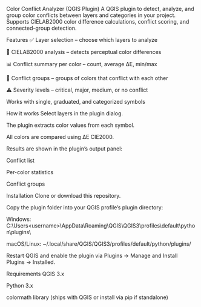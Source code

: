 Color Conflict Analyzer (QGIS Plugin)
A QGIS plugin to detect, analyze, and group color conflicts between layers and categories in your project.
Supports CIELAB2000 color difference calculations, conflict scoring, and connected-group detection.

Features
✅ Layer selection – choose which layers to analyze

🎯 CIELAB2000 analysis – detects perceptual color differences

📊 Conflict summary per color – count, average ΔE, min/max

🔗 Conflict groups – groups of colors that conflict with each other

⚠️ Severity levels – critical, major, medium, or no conflict

Works with single, graduated, and categorized symbols

How it works
Select layers in the plugin dialog.

The plugin extracts color values from each symbol.

All colors are compared using ΔE CIE2000.

Results are shown in the plugin’s output panel:

Conflict list

Per-color statistics

Conflict groups

Installation
Clone or download this repository.

Copy the plugin folder into your QGIS profile’s plugin directory:

Windows:
C:\Users\<username>\AppData\Roaming\QGIS\QGIS3\profiles\default\python\plugins\

macOS/Linux:
~/.local/share/QGIS/QGIS3/profiles/default/python/plugins/

Restart QGIS and enable the plugin via
Plugins → Manage and Install Plugins → Installed.

Requirements
QGIS 3.x

Python 3.x

colormath library (ships with QGIS or install via pip if standalone)
